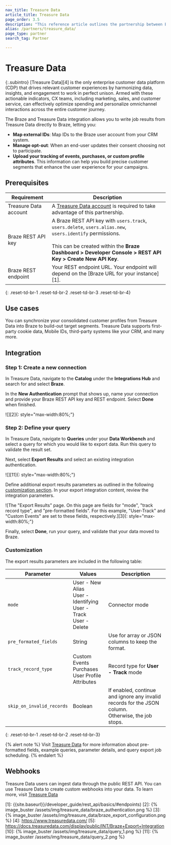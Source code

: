 ```yaml
---
nav_title: Treasure Data
article_title: Treasure Data
page_order: 3.5
description: "This reference article outlines the partnership between Braze and Treasure Data, an enterprise customer data platform that allows you to write job results directly to Braze."
alias: /partners/treasure_data/
page_type: partner
search_tag: Partner

---
```


# Treasure Data

{:.subintro}
[Treasure Data][4] is the only enterprise customer data platform (CDP) that drives relevant customer experiences by harmonizing data, insights, and engagement to work in perfect unison. Armed with these actionable indicators, CX teams, including marketing, sales, and customer service, can effectively optimize spending and personalize omnichannel interactions across the entire customer journey.

The Braze and Treasure Data integration allows you to write job results from Treasure Data directly to Braze, letting you:
* **Map external IDs**: Map IDs to the Braze user account from your CRM system. 
* **Manage opt-out**: When an end-user updates their consent choosing not to participate.
* **Upload your tracking of events, purchases, or custom profile attributes**. This information can help you build precise customer segments that enhance the user experience for your campaigns.

## Prerequisites

| Requirement | Description |
| --- | --- |
| Treasure Data account | A [Treasure Data account](https://www.treasuredata.com/custom-demo/) is required to take advantage of this partnership. |
| Braze REST API key | A Braze REST API key with `users.track`, `users.delete`, `users.alias.new`, `users.identify` permissions.<br><br>This can be created within the **Braze Dashboard > Developer Console > REST API Key > Create New API Key**. |
| Braze REST endpoint  | Your REST endpoint URL. Your endpoint will depend on the [Braze URL for your instance][1]. |
{: .reset-td-br-1 .reset-td-br-2 .reset-td-br-3 .reset-td-br-4}

## Use cases

You can synchronize your consolidated customer profiles from Treasure Data into Braze to build-out target segments. Treasure Data supports first-party cookie data, Mobile IDs, third-party systems like your CRM, and many more.

## Integration

### Step 1: Create a new connection

In Treasure Data, navigate to the **Catalog** under the **Integrations Hub** and search for and select **Braze**. 

In the **New Authentication** prompt that shows up, name your connection and provide your Braze REST API key and REST endpoint. Select **Done** when finished.

![][2]{: style="max-width:80%;"}

### Step 2: Define your query

In Treasure Data, navigate to **Queries** under your **Data Workbench** and select a query for which you would like to export data. Run this query to validate the result set.

Next, select **Export Results** and select an existing integration authentication.

![][11]{: style="max-width:80%;"}

Define additional export results parameters as outlined in the following [customization section](#customization). In your export integration content, review the integration parameters.

![The "Export Results" page. On this page are fields for "mode", "track record type", and "pre-formatted fields". For this example, "User-Track" and "Custom Events" are set to these fields, respectively.][3]{: style="max-width:80%;"}

Finally, select **Done**, run your query, and validate that your data moved to Braze.

### Customization

The export results parameters are included in the following table:

| Parameter | Values | Description |
|---|---|---|
| `mode` | User - New Alias<br>User - Identifying<br>User - Track<br>User - Delete | Connector mode |
| `pre_formated_fields` | String | Use for array or JSON columns to keep the format. |
| `track_record_type` | Custom Events<br>Purchases<br>User Profile Attributes| Record type for **User - Track** mode |
| `skip_on_invalid_records` | Boolean | If enabled, continue and ignore any invalid records for the JSON column. <br> Otherwise, the job stops. |
{: .reset-td-br-1 .reset-td-br-2 .reset-td-br-3}

{% alert note %}
Visit [Treasure Data](https://docs.treasuredata.com/display/public/INT/Braze+Export+Integration) for more information about pre-formatted fields, example queries, parameter details, and query export job scheduling.
{% endalert %}

## Webhooks

Treasure Data users can ingest data through the public REST API. You can use Treasure Data to create custom webhooks into your data. To learn more, visit [Treasure Data][6]

[6]: https://docs.treasuredata.com/display/public/PD/Postback+API
[1]: {{site.baseurl}}/developer_guide/rest_api/basics/#endpoints)
[2]: {% image_buster /assets/img/treasure_data/braze_authentication.png %}
[3]: {% image_buster /assets/img/treasure_data/braze_export_configuration.png %}
[4]: https://www.treasuredata.com/
[5]: https://docs.treasuredata.com/display/public/INT/Braze+Export+Integration
[10]: {% image_buster /assets/img/treasure_data/query_1.png %}
[11]: {% image_buster /assets/img/treasure_data/query_2.png %}
